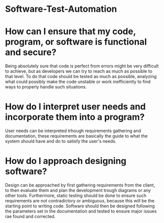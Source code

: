 # Software-Test-Automation

# How can I ensure that my code, program, or software is functional and secure?
Being absolutely sure that code is perfect from errors might be very difficult to achieve, but as developers we can try to reach as much as possible to that level. To do that code should be tested as much as possible, analyzing what could possibly make the code unstable or work inefficiently to find ways to properly handle such situations.

# How do I interpret user needs and incorporate them into a program?
User needs can be interpreted trhough requirements gathering and documentation, these requirements are basically the guide to what the system should have and do to satisfy the user's needs.

# How do I approach designing software?
Design can be approached by first gathering requirements from the client, to then evaluate them and plan the development trough diagrams or any other tools. Furthermore, static testing should be done to ensure such requirements are not contradictory or ambiguous, because this will be the starting point to writing code. Software should then be designed following the parameters set in the documentation and tested to ensure major issues rae found and corrected.
